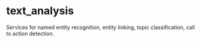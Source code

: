 # text_analysis
Services for named entity recognition, entity linking, topic classification, call to action detection.

